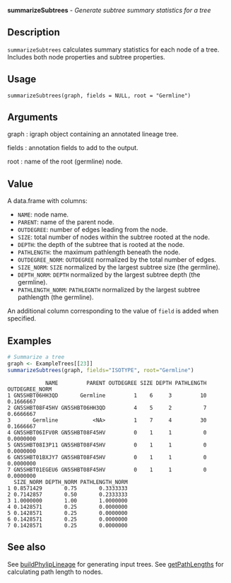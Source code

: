 **summarizeSubtrees** - *Generate subtree summary statistics for a tree*

Description
--------------------

`summarizeSubtrees` calculates summary statistics for each node of a tree. Includes
both node properties and subtree properties.


Usage
--------------------
```
summarizeSubtrees(graph, fields = NULL, root = "Germline")
```

Arguments
-------------------

graph
:   igraph object containing an annotated lineage tree.

fields
:   annotation fields to add to the output.

root
:   name of the root (germline) node.




Value
-------------------

A data.frame with columns: 

+ `NAME`:             node name.
+ `PARENT`:           name of the parent node.
+ `OUTDEGREE`:        number of edges leading from the node.
+ `SIZE`:             total number of nodes within the subtree rooted 
at the node.
+ `DEPTH`:            the depth of the subtree that is rooted at 
the node.
+ `PATHLENGTH`:       the maximum pathlength beneath the node.
+ `OUTDEGREE_NORM`:   `OUTDEGREE` normalized by the total 
number of edges.
+ `SIZE_NORM`:        `SIZE` normalized by the largest
subtree size (the germline).
+ `DEPTH_NORM`:       `DEPTH` normalized by the largest
subtree depth (the germline).
+ `PATHLENGTH_NORM`:  `PATHLEGNTH` normalized by the largest
subtree pathlength (the germline).

An additional column corresponding to the value of `field` is added when
specified.



Examples
-------------------

```R
# Summarize a tree
graph <- ExampleTrees[[23]]
summarizeSubtrees(graph, fields="ISOTYPE", root="Germline")
```


```
            NAME         PARENT OUTDEGREE SIZE DEPTH PATHLENGTH OUTDEGREE_NORM
1 GN5SHBT06HH3QD       Germline         1    6     3         10      0.1666667
2 GN5SHBT08F45HV GN5SHBT06HH3QD         4    5     2          7      0.6666667
3       Germline           <NA>         1    7     4         30      0.1666667
4 GN5SHBT06IFV0R GN5SHBT08F45HV         0    1     1          0      0.0000000
5 GN5SHBT08I3P11 GN5SHBT08F45HV         0    1     1          0      0.0000000
6 GN5SHBT01BXJY7 GN5SHBT08F45HV         0    1     1          0      0.0000000
7 GN5SHBT01EGEU6 GN5SHBT08F45HV         0    1     1          0      0.0000000
  SIZE_NORM DEPTH_NORM PATHLENGTH_NORM
1 0.8571429       0.75       0.3333333
2 0.7142857       0.50       0.2333333
3 1.0000000       1.00       1.0000000
4 0.1428571       0.25       0.0000000
5 0.1428571       0.25       0.0000000
6 0.1428571       0.25       0.0000000
7 0.1428571       0.25       0.0000000

```



See also
-------------------

See [buildPhylipLineage](buildPhylipLineage.md) for generating input trees. 
See [getPathLengths](getPathLengths.md) for calculating path length to nodes.






